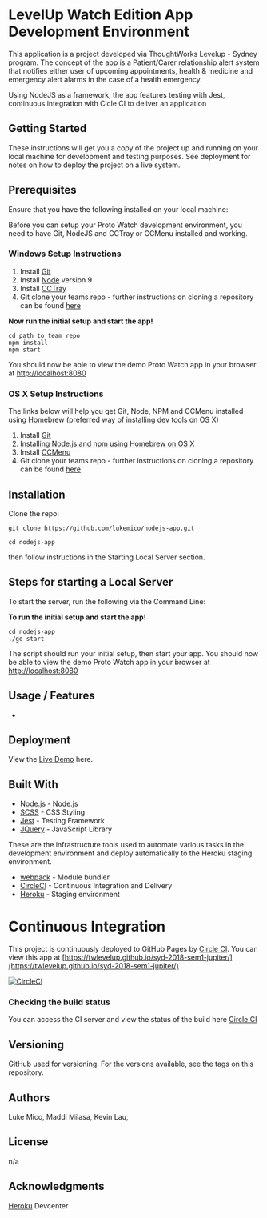 # LevelUp Watch Edition App Development Environment

This application is a project developed via ThoughtWorks Levelup - Sydney program. The concept of the app is a Patient/Carer relationship alert system that notifies either user of upcoming appointments, health & medicine and emergency alert alarms in the case of a health emergency. 

Using NodeJS as a framework, the app features testing with Jest, continuous integration with Cicle CI to deliver an application 


## Getting Started
These instructions will get you a copy of the project up and running on your local machine for development and testing purposes. See deployment for notes on how to deploy the project on a live system.


## Prerequisites
Ensure that you have the following installed on your local machine:

Before you can setup your Proto Watch development environment, you need to have Git, NodeJS and CCTray or CCMenu installed and working.


### Windows Setup Instructions

1. Install [Git](https://git-scm.com/downloads)
2. Install [Node](https://nodejs.org/en/) version 9
3. Install [CCTray](http://en.freedownloadmanager.org/Windows-PC/CruiseControl-NET-CCTray-FREE.html)
4. Git clone your teams repo - further instructions on cloning a repository can be found [here](https://help.github.com/articles/cloning-a-repository/)

**Now run the initial setup and start the app!**

```shell
cd path_to_team_repo
npm install
npm start
```

You should now be able to view the demo Proto Watch app in your browser at [http://localhost:8080](http://localhost:8080)


### OS X Setup Instructions

The links below will help you get Git, Node, NPM and CCMenu installed using Homebrew (preferred way of installing dev tools on OS X)

1. Install [Git](https://git-scm.com/downloads)
2. [Installing Node.js and npm using Homebrew on OS X](https://www.dyclassroom.com/howto-mac/how-to-install-nodejs-and-npm-on-mac-using-homebrew)
3. Install [CCMenu](http://ccmenu.org/)
4. Git clone your teams repo - further instructions on cloning a repository can be found [here](https://help.github.com/articles/cloning-a-repository/)


## Installation 
Clone the repo:

```
git clone https://github.com/lukemico/nodejs-app.git

cd nodejs-app
```

then follow instructions in the Starting Local Server section.


## Steps for starting a Local Server
To start the server, run the following via the Command Line:

**To run the initial setup and start the app!**

```shell
cd nodejs-app
./go start

```

The script should run your initial setup, then start your app. You should now be able to view the demo Proto Watch app in your browser at [http://localhost:8080](http://localhost:8080)


## Usage / Features
* 


## Deployment
View the [Live Demo]() here.


## Built With
- [Node.js](https://nodejs.org/en/) - Node.js
- [SCSS](http://sass-lang.com/) - CSS Styling
- [Jest](https://facebook.github.io/jest/) - Testing Framework
- [JQuery](https://jquery.com/) - JavaScript Library

These are the infrastructure tools used to automate various tasks in the development environment and deploy automatically to the Heroku staging environment.

- [webpack](https://webpack.js.org/) - Module bundler
- [CircleCI](https://circleci.com/) - Continuous Integration and Delivery
- [Heroku](https://www.heroku.com/) - Staging environment


# Continuous Integration
This project is continuously deployed to GitHub Pages by [Circle CI](https://circleci.com).
You can view this app at [https://twlevelup.github.io/syd-2018-sem1-jupiter/](https://twlevelup.github.io/syd-2018-sem1-jupiter/)

[![CircleCI](https://circleci.com/gh/twlevelup/syd-2018-sem1-jupiter.svg?style=svg)](https://circleci.com/gh/twlevelup/syd-2018-sem1-jupiter)


### Checking the build status
You can access the CI server and view the status of the build here [Circle CI](https://circleci.com/gh/twlevelup/syd-2018-sem1-jupiter)


## Versioning
GitHub used for versioning. For the versions available, see the tags on this repository.


## Authors
Luke Mico, Maddi Milasa, Kevin Lau, 


## License
n/a


## Acknowledgments
[Heroku](https://devcenter.heroku.com/articles) Devcenter



